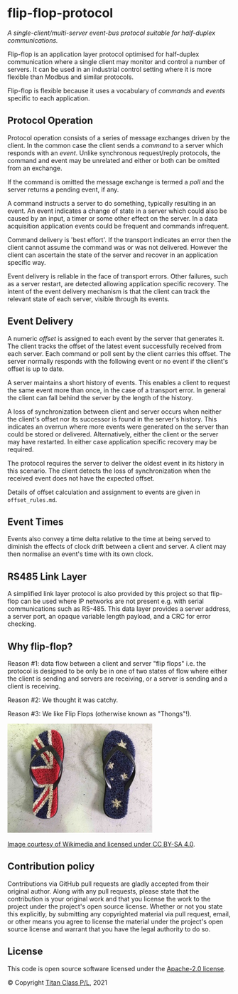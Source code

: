 # flip-flop-protocol

*A single-client/multi-server event-bus protocol suitable for half-duplex communications.*

Flip-flop is an application layer protocol optimised for half-duplex communication where a single client may monitor and control a number of servers. It can be used in an industrial control setting where it is more flexible than Modbus and similar protocols.  

Flip-flop is flexible because it uses a vocabulary of _commands_ and _events_ specific to each application.  

## Protocol Operation

Protocol operation consists of a series of message exchanges driven by the client.  In the common case the client sends a _command_ to a server which responds with an _event_.  Unlike synchronous request/reply protocols, the command and event may be unrelated and either or both can be omitted from an exchange.  

If the command is omitted the message exchange is termed a _poll_ and the server returns a pending event, if any.

A command instructs a server to do something, typically resulting in an event.  An event indicates a change of state in a server which could also be caused by an input, a timer or some other effect on the server. In a data acquisition application events could be frequent and commands infrequent.  

Command delivery is 'best effort'.   If the transport indicates an error then the client cannot assume the command was or was not delivered.  However the client can ascertain the state of the server and recover in an application specific way.

Event delivery is reliable in the face of transport errors. Other failures, such as a server restart, are detected allowing application specific recovery.  The intent of the event delivery mechanism is that the client can track the relevant state of each server, visible through its events.

## Event Delivery

A numeric _offset_ is assigned to each event by the server that generates it.  The client tracks the offset of the latest event successfully received from each server.  Each command or poll sent by the client carries this offset. The server normally responds with the following event or no event if the client's offset is up to date. 

A server maintains a short history of events. This enables a client to request the same event more than once, in the case of a transport error.  In general the client can fall behind the server by the length of the history. 

A loss of synchronization between client and server occurs when neither the client's offset nor its successor is found in the server's history.  This indicates an overrun where more events were generated on the server than could be stored or delivered.  Alternatively, either the client or the server may have restarted.  In either case application specific recovery may be required.   

The protocol requires the server to deliver the oldest event in its history in this scenario.  The client detects the loss of synchronization when the received event does not have the expected offset.

Details of offset calculation and assignment to events are given in `offset_rules.md`.  

## Event Times

Events also convey a time delta relative to the time at being served to diminish the effects of clock drift between a client and server. A client may then normalise an event's time with its own clock.

## RS485 Link Layer

A simplified link layer protocol is also provided by this project so that flip-flop can be used where IP networks are not present e.g. with serial communications such as RS-485. This data layer provides a server address, a server port, an opaque variable length payload, and a CRC for error checking.

## Why flip-flop?

Reason #1: data flow between a client and server "flip flops" i.e. the protocol is designed to be only be in one of two states of flow where either the client is sending and servers are receiving, or a server is sending and a client is receiving.

Reason #2: We thought it was catchy.

Reason #3: We like Flip Flops (otherwise known as "Thongs"!).

![Flip Flops!](Australia_Day_Thongs.jpg "Australia Day Flip Flops!")


[Image courtesy of Wikimedia and licensed under CC BY-SA 4.0](https://commons.wikimedia.org/wiki/Category:Flip-flops_(footwear)#/media/File:Australia_Day_Thongs.tiff).

## Contribution policy

Contributions via GitHub pull requests are gladly accepted from their original author. Along with any pull requests, please state that the contribution is your original work and that you license the work to the project under the project's open source license. Whether or not you state this explicitly, by submitting any copyrighted material via pull request, email, or other means you agree to license the material under the project's open source license and warrant that you have the legal authority to do so.

## License

This code is open source software licensed under the [Apache-2.0 license](./LICENSE).

© Copyright [Titan Class P/L](https://www.titanclass.com.au/), 2021